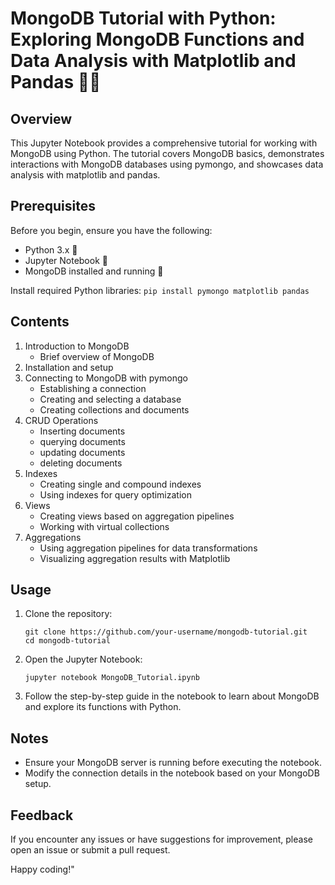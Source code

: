 # MongoDB Tutorial with Python: Exploring MongoDB Functions and Data Analysis with Matplotlib and Pandas 🐍🍃

## Overview
This Jupyter Notebook provides a comprehensive tutorial for working with MongoDB using Python. The tutorial covers MongoDB basics, demonstrates interactions with MongoDB databases using pymongo, and showcases data analysis with matplotlib and pandas.

## Prerequisites
Before you begin, ensure you have the following:

- Python 3.x 🐍
- Jupyter Notebook 📓
- MongoDB installed and running 🍃

Install required Python libraries:
    ```
    pip install pymongo matplotlib pandas
    ```
## Contents
1. Introduction to MongoDB
    - Brief overview of MongoDB
2. Installation and setup
3. Connecting to MongoDB with pymongo
    - Establishing a connection
    - Creating and selecting a database
    - Creating collections and documents
4. CRUD Operations
    - Inserting documents
    - querying documents
    - updating documents
    - deleting documents
5. Indexes
    - Creating single and compound indexes
    - Using indexes for query optimization   
6. Views
    - Creating views based on aggregation pipelines
    - Working with virtual collections      
7. Aggregations
    - Using aggregation pipelines for data transformations
    - Visualizing aggregation results with Matplotlib


## Usage
1. Clone the repository:
    ```
    git clone https://github.com/your-username/mongodb-tutorial.git
    cd mongodb-tutorial
    ```
2. Open the Jupyter Notebook:
    ```
    jupyter notebook MongoDB_Tutorial.ipynb
    ```
3. Follow the step-by-step guide in the notebook to learn about MongoDB and explore its functions with Python.

## Notes
- Ensure your MongoDB server is running before executing the notebook.
- Modify the connection details in the notebook based on your MongoDB setup.

## Feedback
If you encounter any issues or have suggestions for improvement, please open an issue or submit a pull request.

Happy coding!"
